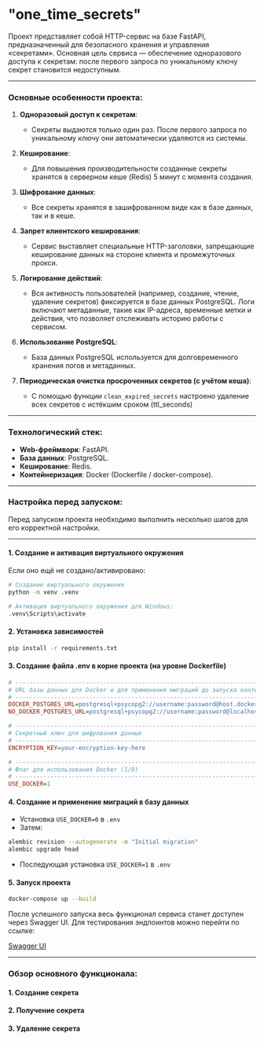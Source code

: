 # "one_time_secrets"

Проект представляет собой HTTP-сервис на базе FastAPI, предназначенный для безопасного хранения и управления «секретами». Основная цель сервиса — обеспечение одноразового доступа к секретам: после первого запроса по уникальному ключу секрет становится недоступным.

---

### Основные особенности проекта:

1. **Одноразовый доступ к секретам**:
   - Секреты выдаются только один раз. После первого запроса по уникальному ключу они автоматически удаляются из системы.

2. **Кеширование**:
   - Для повышения производительности созданные секреты хранятся в серверном кеше (Redis) 5 минут с момента создания.

3. **Шифрование данных**:
   - Все секреты хранятся в зашифрованном виде как в базе данных, так и в кеше.

4. **Запрет клиентского кеширования**:
   - Сервис выставляет специальные HTTP-заголовки, запрещающие кеширование данных на стороне клиента и промежуточных прокси.

5. **Логирование действий**:
   - Вся активность пользователей (например, создание, чтение, удаление секретов) фиксируется в базе данных PostgreSQL. Логи включают метаданные, такие как IP-адреса, временные метки и действия, что позволяет отслеживать историю работы с сервисом.

6. **Использование PostgreSQL**:
   - База данных PostgreSQL используется для долговременного хранения логов и метаданных.

7. **Периодическая очистка просроченных секретов (с учётом кеша)**:
   - С помощью функции `clean_expired_secrets` настроено удаление всех секретов с истёкшим сроком (ttl_seconds)

---

### Технологический стек:
- **Web-фреймворк**: FastAPI.
- **База данных**: PostgreSQL.
- **Кеширование**: Redis.
- **Контейнеризация**: Docker (Dockerfile / docker-compose).

---

### Настройка перед запуском:

Перед запуском проекта необходимо выполнить несколько шагов для его корректной настройки.

---


#### 1. **Создание и активация виртуального окружения**

Если оно ещё не создано/активировано:

```bash
# Создание виртуального окружения
python -m venv .venv

# Активация виртуального окружения для Windows:
.venv\Scripts\activate
```

#### 2. **Установка зависимостей**

```bash
pip install -r requirements.txt
```

#### 3. **Создание файла .env в корне проекта (на уровне Dockerfile)**

```ini
# -----------------------------------------------------------------------------
# URL базы данных для Docker и для применения миграций до запуска контейнера
# -----------------------------------------------------------------------------
DOCKER_POSTGRES_URL=postgresql+psycopg2://username:password@host.docker.internal:5432/dbname
NO_DOCKER_POSTGRES_URL=postgresql+psycopg2://username:password@localhost:5432/dbname

# -----------------------------------------------------------------------------
# Секретный ключ для шифрования данных
# -----------------------------------------------------------------------------
ENCRYPTION_KEY=your-encryption-key-here

# -----------------------------------------------------------------------------
# Флаг для использования Docker (1/0)
# -----------------------------------------------------------------------------
USE_DOCKER=1
```

#### 4. **Создание и применение миграций в базу данных**

- Установка `USE_DOCKER=0` в `.env`
- Затем:
```bash
alembic revision --autogenerate -m "Initial migration"
alembic upgrade head
```

- Последующая установка `USE_DOCKER=1` в `.env`

#### 5. **Запуск проекта**

```bash
docker-compose up --build

```
После успешного запуска весь функционал сервиса станет доступен через Swagger UI. Для тестирования эндпоинтов можно перейти по ссылке:

[Swagger UI](http://localhost:8000/docs)

---

### Обзор основного функционала:

#### 1. **Создание секрета**
#### 2. **Получение секрета**
#### 3. **Удаление секрета**

